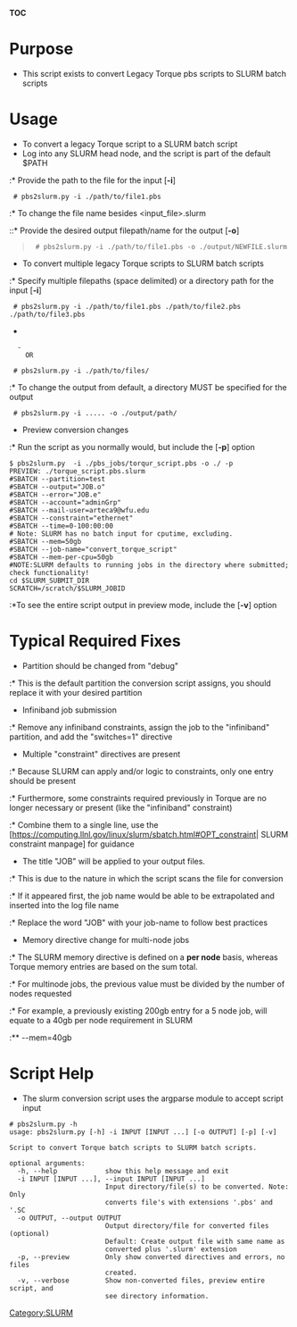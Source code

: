 __TOC__

# Purpose

  - This script exists to convert Legacy Torque pbs scripts to SLURM
    batch scripts

# Usage

  - To convert a legacy Torque script to a SLURM batch script
  - Log into any SLURM head node, and the script is part of the default
    $PATH

:\* Provide the path to the file for the input \[**-i**\]

```
 # pbs2slurm.py -i ./path/to/file1.pbs
```

:\* To change the file name besides <input_file>.slurm

::\* Provide the desired output filepath/name for the output \[**-o**\]

>
>
> ```
>  # pbs2slurm.py -i ./path/to/file1.pbs -o ./output/NEWFILE.slurm
> ```

  - To convert multiple legacy Torque scripts to SLURM batch scripts

:\* Specify multiple filepaths (space delimited) or a directory path for
the input
\[**-i**\]

```
 # pbs2slurm.py -i ./path/to/file1.pbs ./path/to/file2.pbs ./path/to/file3.pbs
```

  -

      -
        OR

<!-- end list -->

```
 # pbs2slurm.py -i ./path/to/files/
```

:\* To change the output from default, a directory MUST be specified for
the output

```
 # pbs2slurm.py -i ..... -o ./output/path/
```

  - Preview conversion changes

:\* Run the script as you normally would, but include the \[**-p**\]
option

    $ pbs2slurm.py  -i ./pbs_jobs/torqur_script.pbs -o ./ -p
    PREVIEW: ./torque_script.pbs.slurm
    #SBATCH --partition=test
    #SBATCH --output="JOB.o"
    #SBATCH --error="JOB.e"
    #SBATCH --account="adminGrp"
    #SBATCH --mail-user=arteca9@wfu.edu
    #SBATCH --constraint="ethernet"
    #SBATCH --time=0-100:00:00
    # Note: SLURM has no batch input for cputime, excluding.
    #SBATCH --mem=50gb
    #SBATCH --job-name="convert_torque_script"
    #SBATCH --mem-per-cpu=50gb
    #NOTE:SLURM defaults to running jobs in the directory where submitted; check functionality!
    cd $SLURM_SUBMIT_DIR
    SCRATCH=/scratch/$SLURM_JOBID

:\*To see the entire script output in preview mode, include the
\[**-v**\] option

# Typical Required Fixes

  - Partition should be changed from "debug"

:\* This is the default partition the conversion script assigns, you
should replace it with your desired partition

  - Infiniband job submission

:\* Remove any infiniband constraints, assign the job to the
"infiniband" partition, and add the "switches=1" directive

  - Multiple "constraint" directives are present

:\* Because SLURM can apply and/or logic to constraints, only one entry
should be present

:\* Furthermore, some constraints required previously in Torque are no
longer necessary or present (like the "infiniband" constraint)

:\* Combine them to a single line, use the
\[<https://computing.llnl.gov/linux/slurm/sbatch.html#OPT_constraint>|
SLURM constraint manpage\] for guidance

  - The title "JOB" will be applied to your output files.

:\* This is due to the nature in which the script scans the file for
conversion

:\* If it appeared first, the job name would be able to be extrapolated
and inserted into the log file name

:\* Replace the word "JOB" with your job-name to follow best practices

  - Memory directive change for multi-node jobs

:\* The SLURM memory directive is defined on a **per node** basis,
whereas Torque memory entries are based on the sum total.

:\* For multinode jobs, the previous value must be divided by the number
of nodes requested

:\* For example, a previously existing 200gb entry for a 5 node job,
will equate to a 40gb per node requirement in SLURM

:\*\* --mem=40gb

# Script Help

  - The slurm conversion script uses the argparse module to accept
    script input

<!-- end list -->

    # pbs2slurm.py -h
    usage: pbs2slurm.py [-h] -i INPUT [INPUT ...] [-o OUTPUT] [-p] [-v]

    Script to convert Torque batch scripts to SLURM batch scripts.

    optional arguments:
      -h, --help            show this help message and exit
      -i INPUT [INPUT ...], --input INPUT [INPUT ...]
                            Input directory/file(s) to be converted. Note: Only
                            converts file's with extensions '.pbs' and '.SC
      -o OUTPUT, --output OUTPUT
                            Output directory/file for converted files (optional)
                            Default: Create output file with same name as
                            converted plus '.slurm' extension
      -p, --preview         Only show converted directives and errors, no files
                            created.
      -v, --verbose         Show non-converted files, preview entire script, and
                            see directory information.

[Category:SLURM](Category:SLURM "wikilink")
